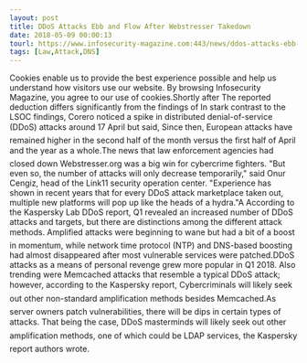 ```yaml
---
layout: post
title: DDoS Attacks Ebb and Flow After Webstresser Takedown
date: 2018-05-09 00:00:13
tourl: https://www.infosecurity-magazine.com:443/news/ddos-attacks-ebb-flow-after/
tags: [Law,Attack,DNS]
---
```

Cookies enable us to provide the best experience possible and help us understand how visitors use our website. By browsing Infosecurity Magazine, you agree to our use of cookies.Shortly after The reported deduction differs significantly from the findings of In stark contrast to the LSOC findings, Corero noticed a spike in distributed denial-of-service (DDoS) attacks around 17 April but said, Since then, European attacks have remained higher in the second half of the month versus the first half of April and the year as a whole.The news that law enforcement agencies had closed down Webstresser.org was a big win for cybercrime fighters. "But even so, the number of attacks will only decrease temporarily," said Onur Cengiz, head of the Link11 security operation center. "Experience has shown in recent years that for every DDoS attack marketplace taken out, multiple new platforms will pop up like the heads of a hydra."A According to the Kaspersky Lab DDoS report, Q1 revealed an increased number of DDoS attacks and targets, but there are distinctions among the different attack methods. Amplified attacks were beginning to wane but had a bit of a boost in momentum, while network time protocol (NTP) and DNS-based boosting had almost disappeared after most vulnerable services were patched.DDoS attacks as a means of personal revenge grew more popular in Q1 2018. Also trending were Memcached attacks that resemble a typical DDoS attack; however, according to the Kaspersky report, Cybercriminals will likely seek out other non-standard amplification methods besides Memcached.As server owners patch vulnerabilities, there will be dips in certain types of attacks. That being the case, DDoS masterminds will likely seek out other amplification methods, one of which could be LDAP services, the Kaspersky report authors wrote.
